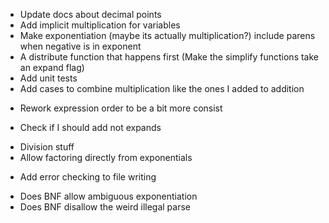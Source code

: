  + Update docs about decimal points
 + Add implicit multiplication for variables
 + Make exponentiation (maybe its actually multiplication?) include parens when negative is in exponent
 + A distribute function that happens first (Make the simplify functions take an expand flag)
 + Add unit tests
 + Add cases to combine multiplication like the ones I added to addition
 - Rework expression order to be a bit more consist
 + Check if I should add not expands
 - Division stuff
 - Allow factoring directly from exponentials
 + Add error checking to file writing
 - Does BNF allow ambiguous exponentiation
 - Does BNF disallow the weird illegal parse